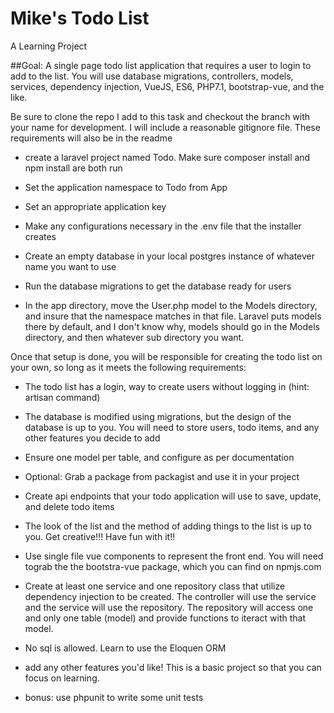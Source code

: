 # Mike's Todo List
A Learning Project


##Goal: A single page todo list application that requires a user to login to add to the list. You will use database migrations, controllers, models, services, dependency injection, VueJS, ES6, PHP7.1, bootstrap-vue, and the like.

Be sure to clone the repo I add to this task and checkout the branch with your name for development. I will include a reasonable gitignore file. These requirements will also be in the readme

- create a laravel project named Todo. Make sure composer install and npm install are both run

- Set the application namespace to Todo from App
- Set an appropriate application key
- Make any configurations necessary in the .env file that the installer creates
- Create an empty database in your local postgres instance of whatever name you want to use
- Run the database migrations to get the database ready for users
- In the app directory, move the User.php model to the Models directory, and insure that the namespace matches in that file. Laravel puts models there by default, and I don't know why, models should go in the Models directory, and then whatever sub directory you want.

Once that setup is done, you will be responsible for creating the todo list on your own, so long as it meets the following requirements:

- The todo list has a login, way to create users without logging in (hint: artisan command)
- The database is modified using migrations, but the design of the database is up to you. You will need to store users, todo items, and any other features you decide to add
- Ensure one model per table, and configure as per documentation
- Optional: Grab a package from packagist and use it in your project
- Create api endpoints that your todo application will use to save, update, and delete todo items
- The look of the list and the method of adding things to the list is up to you. Get creative!!! Have fun with it!!
- Use single file vue components to represent the front end. You will need tograb the the bootstra-vue package, which you can find on npmjs.com
- Create at least one service and one repository class that utilize dependency injection to be created. The controller will use the service and the service will use the repository. The repository will access one and only one table (model) and provide functions to iteract with that model.
- No sql is allowed. Learn to use the Eloquen ORM
- add any other features you'd like! This is a basic project so that you can focus on learning.

- bonus: use phpunit to write some unit tests